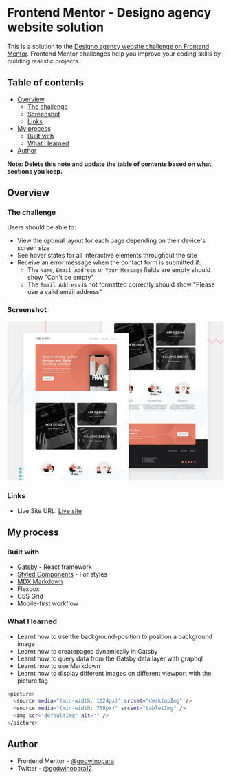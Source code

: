 # Frontend Mentor - Designo agency website solution

This is a solution to the [Designo agency website challenge on Frontend Mentor](https://www.frontendmentor.io/challenges/designo-multipage-website-G48K6rfUT). Frontend Mentor challenges help you improve your coding skills by building realistic projects.

## Table of contents

- [Overview](#overview)
  - [The challenge](#the-challenge)
  - [Screenshot](#screenshot)
  - [Links](#links)
- [My process](#my-process)
  - [Built with](#built-with)
  - [What I learned](#what-i-learned)
- [Author](#author)

**Note: Delete this note and update the table of contents based on what sections you keep.**

## Overview

### The challenge

Users should be able to:

- View the optimal layout for each page depending on their device's screen size
- See hover states for all interactive elements throughout the site
- Receive an error message when the contact form is submitted if:
  - The `Name`, `Email Address` or `Your Message` fields are empty should show "Can't be empty"
  - The `Email Address` is not formatted correctly should show "Please use a valid email address"

### Screenshot

![Preview](./preview.jpg)

### Links

- Live Site URL: [Live site](https://designo-site.netlify.app)

## My process

### Built with

- [Gatsby](https://gatsbyjs.com/) - React framework
- [Styled Components](https://styled-components.com/) - For styles
- [MDX Markdown](https://mdxjs.com)
- Flexbox
- CSS Grid
- Mobile-first workflow

### What I learned

- Learnt how to use the background-position to position a background image
- Learnt how to createpages dynamically in Gatsby
- Learnt how to query data from the Gatsby data layer with graphql
- Learnt how to use Markdown
- Learnt how to display different images on different viewport with the picture tag

```bash
<picture>
  <source media="(min-width: 1024px)" srcset="desktopImg" />
  <source media="(min-width: 768px)" srcset="tabletImg" />
  <img scr="defaultImg" alt="" />
</picture>
```

## Author

- Frontend Mentor - [@godwinopara](https://www.frontendmentor.io/profile/godwinopara)
- Twitter - [@godwinopara12](https://www.twitter.com/godwinopara12)
